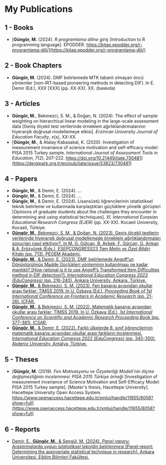 # My Publications

## 1 - Books
+ [**Güngör, M.** (2024). _R programlama diline giriş_ [Introduction to R programming language]. EPODDER. https://kitap.epodder.org/r-programlama-dili/](https://kitap.epodder.org/r-programlama-dili/) <img src="https://github.com/jackiboy/flagpack/blob/master/flags/4x3/tr.svg" width="16" height="12">

## 2 - Book Chapters
+ **Güngör, M.** (2024). DMF belirlemede MTK tabanlı olmayan öncü yöntemler [non-IRT-based pioneering methods in detecting DIF]. In E. Demir (Ed.), _XXX_ [XXX] (pp. XX-XX). XX. (baskıda) <img src="https://github.com/jackiboy/flagpack/blob/master/flags/4x3/tr.svg" width="16" height="12">

## 3 - Articles
+ **Güngör, M.**, Bekmezci, S. M., & Doğan, N. (2024). The effect of sample weighting on hierarchical linear modeling in the large-scale assessment data [Geniş ölçekli test verilerinde örneklem ağırlıklandırmalarının hiyerarşik doğrusal modellemeye etkisi]. _Erzincan University Journal of Education Faculty_, _x_(x), XX-XX. <img src="https://github.com/jackiboy/flagpack/blob/master/flags/4x3/gb.svg" width="16" height="12">
+ [**Güngör, M.**, & Atalay Kabasakal, K. (2020). Investigation of measurement invariance of science motivation and self-efficacy model: PISA 2015 Turkey sample. _International Journal of Assessment Tools in Education_, _7_(2), 207-222. https://doi.org/10.21449/ijate.730481](https://dergipark.org.tr/en/pub/ijate/issue/53823/730481) <img src="https://github.com/jackiboy/flagpack/blob/master/flags/4x3/gb.svg" width="16" height="12">

## 4 - Papers
+ **Güngör, M.**, & Demir, E. (2024). ...
+ **Güngör, M.**, & Demir, E. (2024). ...
+ **Güngör, M.**, & Demir, E. (2024). Lisansüstü öğrencilerinin istatistiksel teknik belirleme ve kullanmada karşılaştıkları güçlüklere yönelik görüşleri [Opinions of graduate students about the challenges they encounter in determining and using statistical techniques]. _XI. International Eurasian Educational Research Congress (EJER)_ (pp. XX-XX). Kocaeli University, Kocaeli, Türkiye. <img src="https://github.com/jackiboy/flagpack/blob/master/flags/4x3/tr.svg" width="16" height="12">
+ [**Güngör, M.**, Bekmezci, S. M., & Doğan, N. (2023). Geniş ölçekli testlerin verilerinde hiyerarşik doğrusal modellemede örneklem ağırlıklandırmaları sonuçları nasıl etkiliyor?. In M. G. Gülcan, B. Aybek, F. Gürcan, G. Arıkan & A. Erözyürek (Eds.), _ESEPCONGRESS23 Tam Metin ve Özet Bildiri Kitabı_ (pp. 713). PEGEM Akademi.](https://www.researchgate.net/publication/377233726_Genis_Olcekli_Testlerin_Verilerinde_Hiyerarsik_Dogrusal_Modellemede_Orneklem_Agirliklandirmalari_Sonuclari_Nasil_Etkiliyor) <img src="https://github.com/jackiboy/flagpack/blob/master/flags/4x3/tr.svg" width="16" height="12">
+ [**Güngör, M.**, & Demir, E. (2023). DMF belirlemede Angoff’un Dönüştürülmüş Madde Güçlükleri yönteminin kullanılması ne kadar mantıklı? [How rational is it to use Angoff’s Transformed Item Difficulties method in DIF detection?]. _International Education Congress 2023 (EduCongress)_ (pp. 216-240). Ankara University, Ankara, Türkiye.](https://www.researchgate.net/publication/374899731_DMF_Belirlemede_Angoff'un_Donusturulmus_Madde_Guclukleri_Yonteminin_Kullanilmasi_Ne_Kadar_Mantikli) <img src="https://github.com/jackiboy/flagpack/blob/master/flags/4x3/tr.svg" width="16" height="12">
+ [**Güngör, M.**, & Bekmezci, S. M. (2023). Fen başarısı açısından okullar arası farklar: TIMSS 2019. In U. Özkaya (Ed.), _Proceeding Book of 1st International Conference on Frontiers in Academic Research_ (pp. 21-26). ICFAR.](https://www.researchgate.net/publication/368848623_Fen_Basarisi_Acisindan_Okullar_Arasi_Farklar_TIMSS_2019) <img src="https://github.com/jackiboy/flagpack/blob/master/flags/4x3/tr.svg" width="16" height="12">
+ [**Güngör, M.**, & Bekmezci, S. M. (2022). Matematik başarısı açısından okullar arası farklar: TIMSS 2019. In U. Özkaya (Ed.), _1st International Conference on Scientific and Academic Research Proceeding Book_ (pp. 377-381). ICSAR.](https://www.researchgate.net/publication/366581844_Matematik_Basarisi_Acisindan_Okullar_Arasi_Farklar_TIMSS_2019) <img src="https://github.com/jackiboy/flagpack/blob/master/flags/4x3/tr.svg" width="16" height="12">
+ [**Güngör, M.**, & Demir, E. (2022). Farklı ülkelerde 8. sınıf öğrencilerinin matematik başarısı açısından okullar arası farkların incelenmesi. _International Education Congress 2022 (EduCongress)_ (pp. 345-350). Akdeniz University, Antalya, Türkiye.](https://www.researchgate.net/publication/366581748_Farkli_Ulkelerde_8_Sinif_Ogrencilerinin_Matematik_Basarisi_Acisindan_Okullar_Arasi_Farklarin_Incelenmesi) <img src="https://github.com/jackiboy/flagpack/blob/master/flags/4x3/tr.svg" width="16" height="12">

## 5 - Theses
+ [**Güngör, M.** (2019). _Fen Motivasyonu ve Özyeterliği Modeli'nin ölçme değişmezliğinin incelenmesi: PISA 2015 Türkiye örneği_ [Investigation of measurement invariance of Science Motivation and Self-Efficacy Model: PISA 2015 Turkey sample]. [Master's thesis, Hacettepe University]. Hacettepe University Open Access System. https://www.openaccess.hacettepe.edu.tr/xmlui/handle/11655/8058?show=full](https://www.openaccess.hacettepe.edu.tr/xmlui/handle/11655/8058?show=full) <img src="https://github.com/jackiboy/flagpack/blob/master/flags/4x3/tr.svg" width="16" height="12">

## 6 - Reports
+ [Demir, E., **Güngör, M.**, & Şengül, M. (2024). _Panel raporu: Araştırmalarda uygun istatistiksel tekniğin belirlenmesi_ [Panel report: Determining the appropriate statistical technique in research]. Ankara Üniversitesi, Eğitim Bilimleri Fakültesi.](https://www.researchgate.net/publication/381879105_Panel_Raporu_Arastirmalarda_Uygun_Istatistiksel_Teknigin_Belirlenmesi) <img src="https://github.com/jackiboy/flagpack/blob/master/flags/4x3/tr.svg" width="16" height="12">
